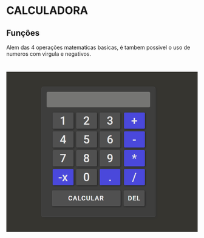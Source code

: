# CALCULADORA

## Funções

<p>
    Alem das 4 operações matematicas basicas, é tambem possivel o uso de numeros com virgula e negativos.
</p>

<h1 aling="center">
    <img alt="calculadora" title="calculadora" src="./git/calculadora.PNG"/>
</h1>